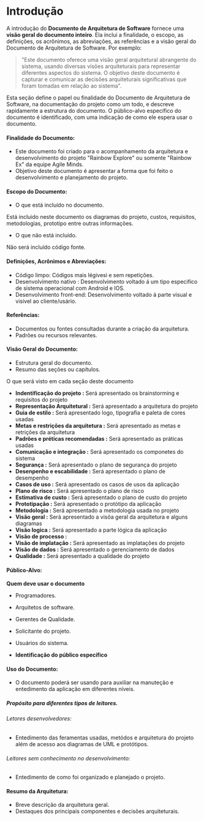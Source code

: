 # Introdução


A introdução do **Documento de Arquitetura de Software** fornece uma **visão geral do documento inteiro**. Ela inclui a finalidade, o escopo, as definições, os acrônimos, as abreviações, as referências e a visão geral do Documento de Arquitetura de Software. Por exemplo:

> "Este documento oferece uma visão geral arquitetural abrangente do sistema, usando diversas visões arquiteturais para representar diferentes aspectos do sistema. O objetivo deste documento é capturar e comunicar as decisões arquiteturais significativas que foram tomadas em relação ao sistema".

Esta seção define o papel ou finalidade do Documento de Arquitetura de Software, na documentação do projeto como um todo, e descreve rapidamente a estrutura do documento. O público-alvo específico do documento é identificado, com uma indicação de como ele espera usar o documento.

#### Finalidade do Documento:
- Este documento foi criado para o acompanhamento da arquitetura e desenvolvimento do projeto "Rainbow Explore" ou somente "Rainbow Ex" da equipe Agile Minds. 
- Objetivo deste documento é apresentar a forma que foi feito o desenvolvimento e planejamento do projeto.
 
#### Escopo do Documento:
- O que está incluído no documento.


Está incluido neste documento os diagramas do projeto, custos, requisitos, metodologias, prototipo entre outras informações.


- O que não está incluído.


Não será incluído código fonte.

#### Definições, Acrônimos e Abreviações:
- Código limpo: Códigos mais légivesi e sem repetições.
- Desenvolvimento nativo : Desenvolvimento voltado á um tipo especifico de sistema operacional com Android e IOS.
- Desenvolvimento front-end: Desenvolvimento voltado á parte visual e visivel ao cliente/usário.


#### Referências:
- Documentos ou fontes consultadas durante a criação da arquitetura.
- Padrões ou recursos relevantes.
#### Visão Geral do Documento:
- Estrutura geral do documento.
- Resumo das seções ou capítulos.

O que será visto em cada seção deste documento

- **Indentificação do projeto :** Será apresentado os brainstorming e requisitos do projeto
- **Representação Arquitetural :** Será apresentado a arquitetura do projeto
- **Guia de estilo :** Será apresentado logo, tipografia e paleta de cores usadas
- **Metas e restrições da arquitetura :** Será apresentado as metas e retrições da arquitetura
- **Padrões e préticas recomendadas :** Será apresentado as práticas usadas
- **Comunicação e integração :** Será apresentado os componetes do sistema
- **Segurança :** Será apresentado o plano de segurança do projeto
- **Desenpenho e escabilidade :** Será apresentado o plano de desempenho
- **Casos de uso :** Será apresentado os casos de usos da aplicação
- **Plano de risco :** Será apresentado o plano de risco 
- **Estimativa de custo :** Será apresentado o plano de custo do projeto
- **Prototipação :** Será apresentado o protótipo da aplicação
- **Metodologia :** Será apresentado a metodologia usada no projeto
- **Visão geral :** Será apresentado a visõa geral da arquitetura e alguns diagramas
- **Visão logica :** Será apresentado a parte lógica da aplicação
- **Visão de processo :**
- **Visão de implatação :** Será apresentado as implatações do projeto
- **Visão de dados :** Será apresentado o gerenciamento de dados
- **Qualidade :** Será apresentado a qualidade do projeto


#### Público-Alvo:
**Quem deve usar o documento**

- Programadores.
- Arquitetos de software.
- Gerentes de Qualidade.
- Solicitante do projeto.
- Usuários do sistema.

- **Identificação do público específico**
#### Uso do Documento:
- O documento poderá ser usando para auxiliar na manuteção e entedimento da aplicação em diferentes níveis.
##### Propósito para diferentes tipos de leitores.
###### Letores desenvolvedores:
- Entedimento das feramentas usadas, metódos e arquitetura do projeto além de acesso aos diagramas de UML e protótipos.
###### Leitores sem conhecimento no desenvolvimento:
- Entedimento de como foi organizado e planejado o projeto.
#### Resumo da Arquitetura:
- Breve descrição da arquitetura geral.
- Destaques dos principais componentes e decisões arquiteturais.